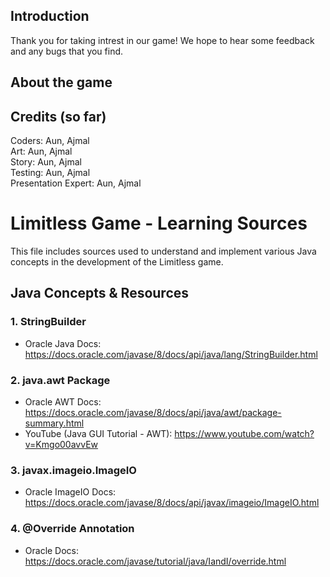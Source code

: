 ## Introduction
Thank you for taking intrest in our game! We hope to hear some feedback and any bugs that you find.

## About the game


## Credits (so far)
Coders: Aun, Ajmal <br>
Art: Aun, Ajmal<br>
Story: Aun, Ajmal <br>
Testing: Aun, Ajmal <br>
Presentation Expert: Aun, Ajmal <br>

# Limitless Game - Learning Sources

This file includes sources used to understand and implement various Java concepts in the development of the Limitless game.

## Java Concepts & Resources

### 1. StringBuilder
- Oracle Java Docs: https://docs.oracle.com/javase/8/docs/api/java/lang/StringBuilder.html

### 2. java.awt Package
- Oracle AWT Docs: https://docs.oracle.com/javase/8/docs/api/java/awt/package-summary.html
- YouTube (Java GUI Tutorial - AWT): https://www.youtube.com/watch?v=Kmgo00avvEw

### 3. javax.imageio.ImageIO
- Oracle ImageIO Docs: https://docs.oracle.com/javase/8/docs/api/javax/imageio/ImageIO.html

### 4. @Override Annotation
- Oracle Docs: https://docs.oracle.com/javase/tutorial/java/IandI/override.html